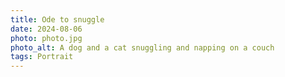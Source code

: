 ```yaml
---
title: Ode to snuggle
date: 2024-08-06
photo: photo.jpg
photo_alt: A dog and a cat snuggling and napping on a couch
tags: Portrait
---
```

